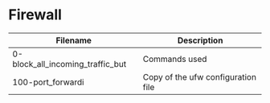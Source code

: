 # Firewall
| Filename              | Description                           |
| --------------------- | ------------------------------------- |
| 0-block_all_incoming_traffic_but   | Commands used |
| 100-port_forwardi   | Copy of the ufw configuration file  |
